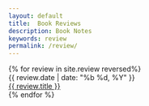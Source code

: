 ```yaml
---
layout: default
title:  Book Reviews
description: Book Notes
keywords: review
permalink: /review/
---
```


<div class="reviewlist">
    {% for review in site.review reversed%}
    <div class="overview">
        <div class="date">{{ review.date | date: "%b %d, %Y" }}</div>
        <div class="detail"><a href="{{ site.url }}{{ review.url }}">{{ review.title }}</a></div>
    </div>
    {% endfor %}
</div>
<!--{% include pagination.html %}>


<!-- <ul>
{% for review in site.review %}
{% if review.title != "Review Template" %}
<li><a href="{{ site.url }}{{ review.url }}">{{ review.title }}</a></li>
{% endif %}
{% endfor %}
</ul> -->
